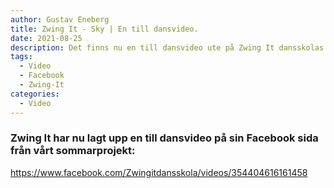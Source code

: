 ```yaml
---
author: Gustav Eneberg
title: Zwing It - Sky | En till dansvideo.
date: 2021-08-25
description: Det finns nu en till dansvideo ute på Zwing It dansskolas Facebook.
tags:
  - Video
  - Facebook
  - Zwing-It
categories:
  - Video
---
```

### Zwing It har nu lagt upp en till dansvideo på sin Facebook sida från vårt sommarprojekt:

<https://www.facebook.com/Zwingitdansskola/videos/354404616161458>
